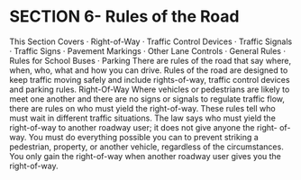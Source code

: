 # SECTION 6- Rules of the Road
This Section Covers
· Right-of-Way
· Traffic Control Devices
· Traffic Signals
· Traffic Signs
· Pavement Markings
· Other Lane Controls
· General Rules
· Rules for School Buses
· Parking
There are rules of the road that say where, when, who, what and how you can drive. Rules of the road are designed to keep traffic moving safely and include rights-of-way, traffic control devices and parking rules.
Right-Of-Way
Where vehicles or pedestrians are likely to meet one another and there are no signs or signals to regulate traffic flow, there are rules on who must yield the right-of-way. These rules tell who must wait in different traffic situations.
The law says who must yield the right-of-way to another roadway user; it does not give anyone the right- of-way. You must do everything possible you can to prevent striking a pedestrian, property, or another vehicle, regardless of the circumstances. You only gain the right-of-way when another roadway user gives you the right-of-way.